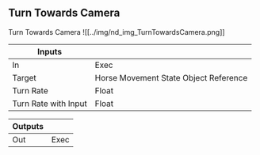 ## Turn Towards Camera
Turn Towards Camera
![[../img/nd_img_TurnTowardsCamera.png]]

|Inputs||
|--|--|
| In | Exec |
| Target | Horse Movement State Object Reference |
| Turn Rate | Float |
| Turn Rate with Input | Float |

|Outputs||
|--|--|
| Out | Exec |
